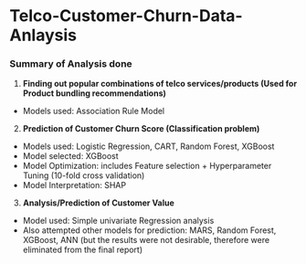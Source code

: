 # Telco-Customer-Churn-Data-Anlaysis

### Summary of Analysis done 
1. **Finding out popular combinations of telco services/products (Used for Product bundling recommendations)** 
  - Models used: Association Rule Model 
2. **Prediction of Customer Churn Score (Classification problem)**
  - Models used: Logistic Regression, CART, Random Forest, XGBoost
  - Model selected: XGBoost 
  - Model Optimization: includes Feature selection + Hyperparameter Tuning (10-fold cross validation)
  - Model Interpretation: SHAP 
3. **Analysis/Prediction of Customer Value** 
  - Model used: Simple univariate Regression analysis 
  - Also attempted other models for prediction: MARS, Random Forest, XGBoost, ANN (but the results were not desirable, therefore were eliminated from the final report)
